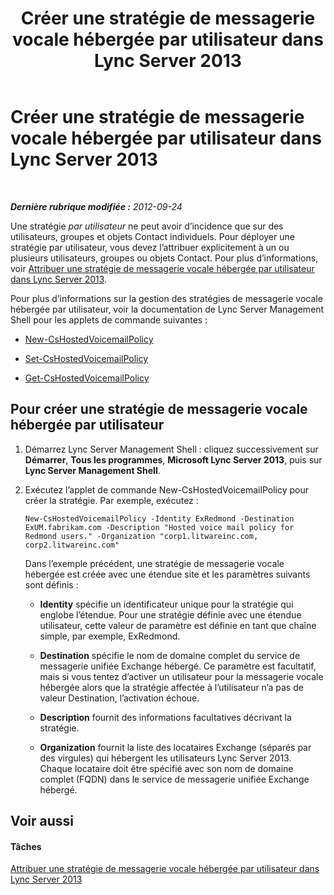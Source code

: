 ﻿---
title: Créer une stratégie de messagerie vocale hébergée par utilisateur dans Lync Server 2013
TOCTitle: Créer une stratégie de messagerie vocale hébergée par utilisateur dans Lync Server 2013
ms:assetid: 39018a7c-e0c3-46a2-be4e-05604ec67a50
ms:mtpsurl: https://technet.microsoft.com/fr-fr/library/Gg425867(v=OCS.15)
ms:contentKeyID: 49296906
ms.date: 05/20/2016
mtps_version: v=OCS.15
ms.translationtype: HT
---

# Créer une stratégie de messagerie vocale hébergée par utilisateur dans Lync Server 2013

 

_**Dernière rubrique modifiée :** 2012-09-24_

Une stratégie *par utilisateur* ne peut avoir d’incidence que sur des utilisateurs, groupes et objets Contact individuels. Pour déployer une stratégie par utilisateur, vous devez l’attribuer explicitement à un ou plusieurs utilisateurs, groupes ou objets Contact. Pour plus d’informations, voir [Attribuer une stratégie de messagerie vocale hébergée par utilisateur dans Lync Server 2013](lync-server-2013-assign-a-per-user-hosted-voice-mail-policy.md).

Pour plus d’informations sur la gestion des stratégies de messagerie vocale hébergée par utilisateur, voir la documentation de Lync Server Management Shell pour les applets de commande suivantes :

  - [New-CsHostedVoicemailPolicy](new-cshostedvoicemailpolicy.md)

  - [Set-CsHostedVoicemailPolicy](set-cshostedvoicemailpolicy.md)

  - [Get-CsHostedVoicemailPolicy](get-cshostedvoicemailpolicy.md)

## Pour créer une stratégie de messagerie vocale hébergée par utilisateur

1.  Démarrez Lync Server Management Shell : cliquez successivement sur **Démarrer**, **Tous les programmes**, **Microsoft Lync Server 2013**, puis sur **Lync Server Management Shell**.

2.  Exécutez l’applet de commande New-CsHostedVoicemailPolicy pour créer la stratégie. Par exemple, exécutez :
    
        New-CsHostedVoicemailPolicy -Identity ExRedmond -Destination ExUM.fabrikam.com -Description "Hosted voice mail policy for Redmond users." -Organization "corp1.litwareinc.com, corp2.litwareinc.com"
    
    Dans l’exemple précédent, une stratégie de messagerie vocale hébergée est créée avec une étendue site et les paramètres suivants sont définis :
    
      - **Identity** spécifie un identificateur unique pour la stratégie qui englobe l’étendue. Pour une stratégie définie avec une étendue utilisateur, cette valeur de paramètre est définie en tant que chaîne simple, par exemple, ExRedmond.
    
      - **Destination** spécifie le nom de domaine complet du service de messagerie unifiée Exchange hébergé. Ce paramètre est facultatif, mais si vous tentez d’activer un utilisateur pour la messagerie vocale hébergée alors que la stratégie affectée à l’utilisateur n’a pas de valeur Destination, l’activation échoue.
    
      - **Description** fournit des informations facultatives décrivant la stratégie.
    
      - **Organization** fournit la liste des locataires Exchange (séparés par des virgules) qui hébergent les utilisateurs Lync Server 2013. Chaque locataire doit être spécifié avec son nom de domaine complet (FQDN) dans le service de messagerie unifiée Exchange hébergé.

## Voir aussi

#### Tâches

[Attribuer une stratégie de messagerie vocale hébergée par utilisateur dans Lync Server 2013](lync-server-2013-assign-a-per-user-hosted-voice-mail-policy.md)

